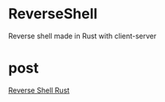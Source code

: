 # ReverseShell
Reverse shell made in Rust with client-server

# post
[Reverse Shell Rust](https://blog-0xnullsec.vercel.app/rshell_rust)
